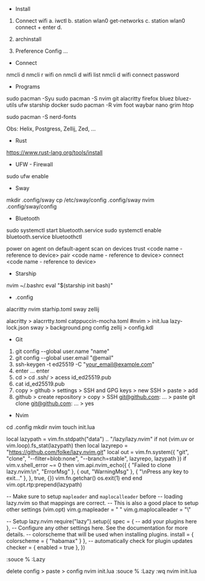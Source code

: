 <!-- Arch -->


- Install

1. Connect wifi
    a. iwctl
    b. station wlan0 get-networks
    c. station wlan0 connect <name> + enter
    d. <password>

2.  archinstall
3.  Preference Config  ...


- Connect

nmcli d
nmcli r wifi on
nmcli d wifi list
nmcli d wifi connect <name> password <pass>


- Programs

sudo pacman -Syu
sudo pacman -S nvim git alacritty firefox bluez bluez-utils ufw starship docker
sudo pacman -R vim foot waybar nano grim htop

sudo pacman -S nerd-fonts 
<!--(JetBrains (42) + Nerd Font Icons (53))-->


Obs: Helix, Postgress, Zellij, Zed, ...


- Rust

https://www.rust-lang.org/tools/install


- UFW - Firewall

sudo ufw enable


- Sway

mkdir .config/sway 
cp /etc/sway/config .config/sway 
nvim .config/sway/config


- Bluetooth

sudo systemctl start bluetooth.service
sudo systemctl enable bluetooth.service
bluetoothctl

power on
agent on
default-agent 
scan on
devices
trust <code name - reference to device>
pair <code name - reference to device>
connect <code name - reference to device>


- Starship

nvim ~/.bashrc
eval "$(starship init bash)"


- .config

alacritty nvim starhip.toml sway zellij

alacritty > alacrrtty.toml catppuccin-mocha.toml
#nvim > init.lua lazy-lock.json
sway > background.png config
zellij > config.kdl


- Git

1. git config --global user.name "name"
2. git config --global user.email "@email"
3. ssh-keygen -t ed25519 -C "your_email@example.com"
4. enter ... enter
5. cd > cd .ssh/ > acess id_ed25519.pub
6. cat id_ed25519.pub
7. copy > github > settings > SSH and GPG keys > new SSH > paste > add
8. github > create repository > copy > SSH git@github.com: ... > paste git clone git@github.com: ... > yes 


- Nvim

cd .config
mkdir nvim
touch init.lua

<!-- Paste -->
local lazypath = vim.fn.stdpath("data") .. "/lazy/lazy.nvim"
if not (vim.uv or vim.loop).fs_stat(lazypath) then
  local lazyrepo = "https://github.com/folke/lazy.nvim.git"
  local out = vim.fn.system({ "git", "clone", "--filter=blob:none", "--branch=stable", lazyrepo, lazypath })
  if vim.v.shell_error ~= 0 then
    vim.api.nvim_echo({
      { "Failed to clone lazy.nvim:\n", "ErrorMsg" },
      { out, "WarningMsg" },
      { "\nPress any key to exit..." },
    }, true, {})
    vim.fn.getchar()
    os.exit(1)
  end
end
vim.opt.rtp:prepend(lazypath)

-- Make sure to setup `mapleader` and `maplocalleader` before
-- loading lazy.nvim so that mappings are correct.
-- This is also a good place to setup other settings (vim.opt)
vim.g.mapleader = " "
vim.g.maplocalleader = "\\"

-- Setup lazy.nvim
require("lazy").setup({
  spec = {
    -- add your plugins here
  },
  -- Configure any other settings here. See the documentation for more details.
  -- colorscheme that will be used when installing plugins.
  install = { colorscheme = { "habamax" } },
  -- automatically check for plugin updates
  checker = { enabled = true },
})

:souce %
:Lazy

delete config > paste > config nvim init.lua
:souce %
:Lazy
:wq
nvim init.lua
